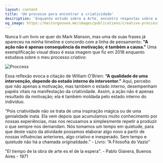 ```yaml
---
layout: content
title: 'Um processo para encontrar a criatividade'
description: 'Enquanto estudo sobre a Arte, encontro respostas sobre a vida.'
og_image: https://heitorgouvea.me/images/publications/creative-proccess-pt.png
---
```


Nunca li um livro se quer do Mark Manson, mas uma de suas frases já apareceu na minha timeline e concordo com  a linha de pensamento: **"A ação não é apenas consequência da motivação; é também a causa."** Uma exemplificação visual disso é essa imagem que fiz em 2018 enquanto estudava sobre o meu processo criativo:

![Proccess](/images/publications/creative-process-pt.png)

Essa reflexão evoca a citação de William O'Brien: **“A qualidade de uma intervenção, depende do estado interno do interventor.”** Aqui, percebo que não apenas a motivação, mas também o estado interno, desempenham papéis vitais na manifestação da criatividade. Assim, a ação não é apenas resultado da motivação; ela é também moldada pelo estado interno do indivíduo.

“Pois criatividade não se trata de uma inspiração mágica ou de uma genialidade inata. Ela vem depois que acumulamos muito conhecimento por nossas experiências, mas nos recusamos a simplesmente repetir a produzir o que sempre nos demandam. Nós tomamos um tempo em quietude, para que deste vazio da atividade possamos elaborar algo novo a partir de nossas influências anteriores, algo criativo e inesperado. Sem tempo e quietude não há a chamada originalidade.” - Livro: “A Filosofia do Vazio”


"El tiempo de la obra de arte es el de la espera". - Pablo Gianera, Buenos Aires - 1971 

<!-- “Coisas de qualidade não possuem medo do tempo.”

Qualquer criação, seja uma arte, um software ou uma ideia: se for genuinamente de qualidade, não precisa temer o fator do tempo. Pois na verdade, esse será um fator que irá servir como aliado para comprovar o quão genuína é essa criação;
		
Se estamos investindo tempo, energia ou qualquer outro recurso em uma criação que tenha o primeiro ponto como uma verdade, nós não precisamos ter medo de quanto de tempo está sendo investido. Pois vai valer a pena.


**Enquanto estudo sobre a Arte, encontro respostas sobre a vida.**


"Deus nos fez a sua imagem e semelhança", que semelhança essa, se não também a de criadores?! -->
